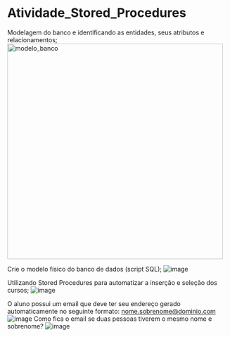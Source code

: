 # Atividade_Stored_Procedures

 Modelagem do banco e identificando as entidades, seus atributos e relacionamentos;
<img width="490" alt="modelo_banco" src="https://github.com/RodLeite/Atividade_Stored_Procedures/assets/56495160/f41639b4-7fa7-4bc5-b5b9-b78fe9f02912">

Crie o modelo físico do banco de dados (script SQL); 
![image](https://github.com/RodLeite/Atividade_Stored_Procedures/assets/56495160/d92f2f1f-afae-491e-b60a-b70dcbe802ec)

Utilizando Stored Procedures para automatizar a inserção e seleção dos cursos;
![image](https://github.com/RodLeite/Atividade_Stored_Procedures/assets/56495160/b36340e2-24c2-4cac-a538-33698419f411)

O aluno possui um email que deve ter seu endereço gerado automaticamente no seguinte formato: nome.sobrenome@dominio.com
![image](https://github.com/RodLeite/Atividade_Stored_Procedures/assets/56495160/15ab98d6-7444-4b09-85bd-0933347ba6fe)
Como fica o email se duas pessoas tiverem o mesmo nome e sobrenome?
![image](https://github.com/RodLeite/Atividade_Stored_Procedures/assets/56495160/3b4c2fef-6389-4657-8e35-348e64e29aba)
